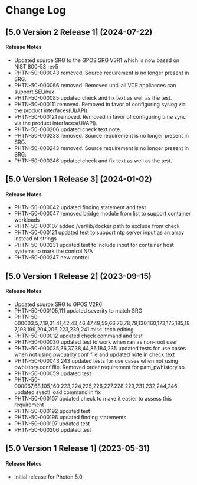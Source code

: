 # Change Log

## [5.0 Version 2 Release 1] (2024-07-22)

#### Release Notes
- Updated source SRG to the GPOS SRG V3R1 which is now based on NIST 800-53 rev5
- PHTN-50-000043 removed. Source requirement is no longer present in SRG.
- PHTN-50-000066 removed. Removed until all VCF appliances can support SELinux.
- PHTN-50-000085 updated check and fix text as well as the test.
- PHTN-50-000111 removed. Removed in favor of configuring syslog via the product interfaces(UI/API).
- PHTN-50-000121 removed. Removed in favor of configuring time sync via the product interfaces(UI/API).
- PHTN-50-000206 updated check text note.
- PHTN-50-000238 removed. Source requirement is no longer present in SRG.
- PHTN-50-000243 removed. Source requirement is no longer present in SRG.
- PHTN-50-000246 updated check and fix text as well as the test.

## [5.0 Version 1 Release 3] (2024-01-02)

#### Release Notes
- PHTN-50-000042 updated finding statement and test
- PHTN-50-000047 removed bridge module from list to support container workloads
- PHTN-50-000107 added /var/lib/docker path to exclude from check
- PHTN-50-000121 updated test to support ntp server input as an array instead of strings
- PHTN-50-000231 updated test to include input for container host systems to mark the control N/A
- PHTN-50-000247 new control

## [5.0 Version 1 Release 2] (2023-09-15)

#### Release Notes
- Updated source SRG to GPOS V2R6
- PHTN-50-000105,111 updated severity to match SRG
- PHTN-50-000003,5,7,19,31,41,42,43,46,47,49,59,66,76,78,79,130,160,173,175,185,187,193,199,204,206,223,239,241 misc. tech editing
- PHTN-50-000012 updated check command and test
- PHTN-50-000030 updated test to work when ran as non-root user
- PHTN-50-000035,36,37,38,44,86,184,235 updated tests for use cases when not using pwquality.conf file and updated note in check text
- PHTN-50-000043,243 updated tests for use cases when not using pwhistory.conf file. Removed order requirement for pam_pwhistory.so.
- PHTN-50-000059 updated test
- PHTN-50-000067,68,105,160,223,224,225,226,227.228,229,231,232,244,246 updated sysctl load command in fix
- PHTN-50-000107 updated check to make it easier to assess this requirement
- PHTN-50-000192 updated test
- PHTN-50-000196 updated finding statements
- PHTN-50-000197 updated test
- PHTN-50-000206 updated test

## [5.0 Version 1 Release 1] (2023-05-31)

#### Release Notes
- Initial release for Photon 5.0